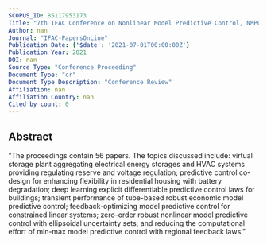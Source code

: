 ```yaml
---
SCOPUS_ID: 85117953173
Title: "7th IFAC Conference on Nonlinear Model Predictive Control, NMPC 2021 - Proceedings"
Author: nan
Journal: "IFAC-PapersOnLine"
Publication Date: {'$date': '2021-07-01T00:00:00Z'}
Publication Year: 2021
DOI: nan
Source Type: "Conference Proceeding"
Document Type: "cr"
Document Type Description: "Conference Review"
Affiliation: nan
Affiliation Country: nan
Cited by count: 0
---
```


## Abstract
"The proceedings contain 56 papers. The topics discussed include: virtual storage plant aggregating electrical energy storages and HVAC systems providing regulating reserve and voltage regulation; predictive control co-design for enhancing flexibility in residential housing with battery degradation; deep learning explicit differentiable predictive control laws for buildings; transient performance of tube-based robust economic model predictive control; feedback-optimizing model predictive control for constrained linear systems; zero-order robust nonlinear model predictive control with ellipsoidal uncertainty sets; and reducing the computational effort of min-max model predictive control with regional feedback laws."
